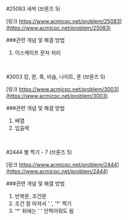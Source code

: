 #25083 새싹 (브론즈 5)

[링크 https://www.acmicpc.net/problem/25083](https://www.acmicpc.net/problem/25083)

###관련 개념 및 해결 방법
1. 이스케이프 문자 처리

<br>


#3003 킹, 퀸, 록, 비숍, 나이트, 폰 (브론즈 5)

[링크 https://www.acmicpc.net/problem/3003](https://www.acmicpc.net/problem/3003)

###관련 개념 및 해결 방법
1. 배열
2. 입출력

<br>


#2444 별 찍기 - 7 (브론즈 5)

[링크 https://www.acmicpc.net/problem/2444](https://www.acmicpc.net/problem/2444)

###관련 개념 및 해결 방법
1. 반복문, 조건문
2. 조건 잘 따져서 ' ', '*' 찍기
3. '*' 뒤에는 ' ' 안찍어줘도 됨

<br>
